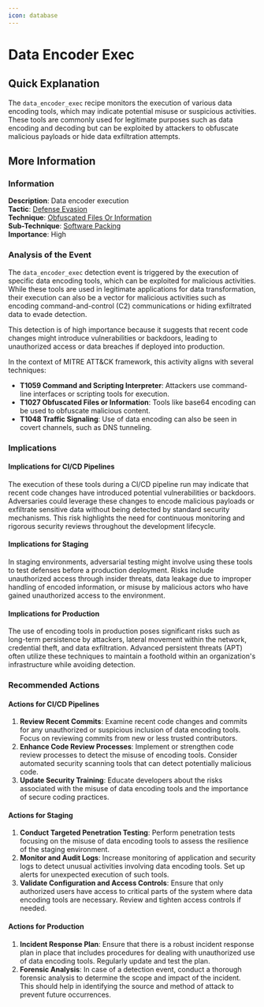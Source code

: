 ```yaml
---
icon: database
---
```


# Data Encoder Exec

## Quick Explanation

The `data_encoder_exec` recipe monitors the execution of various data encoding tools, which may indicate potential misuse or suspicious activities. These tools are commonly used for legitimate purposes such as data encoding and decoding but can be exploited by attackers to obfuscate malicious payloads or hide data exfiltration attempts.

## More Information

### Information

**Description**: Data encoder execution  
**Tactic**: [Defense Evasion](https://jibril.garnet.ai/mitre/mitre/ta0005)  
**Technique**: [Obfuscated Files Or Information](https://jibril.garnet.ai/mitre/mitre/ta0005/t1027)  
**Sub-Technique**: [Software Packing](https://jibril.garnet.ai/mitre/mitre/ta0005/t1027/t1027.002)  
**Importance**: High

### Analysis of the Event

The `data_encoder_exec` detection event is triggered by the execution of specific data encoding tools, which can be exploited for malicious activities. While these tools are used in legitimate applications for data transformation, their execution can also be a vector for malicious activities such as encoding command-and-control (C2) communications or hiding exfiltrated data to evade detection.

This detection is of high importance because it suggests that recent code changes might introduce vulnerabilities or backdoors, leading to unauthorized access or data breaches if deployed into production.

In the context of MITRE ATT\&CK framework, this activity aligns with several techniques:

* **T1059 Command and Scripting Interpreter**: Attackers use command-line interfaces or scripting tools for execution.
* **T1027 Obfuscated Files or Information**: Tools like base64 encoding can be used to obfuscate malicious content.
* **T1048 Traffic Signaling**: Use of data encoding can also be seen in covert channels, such as DNS tunneling.

### Implications

#### Implications for CI/CD Pipelines

The execution of these tools during a CI/CD pipeline run may indicate that recent code changes have introduced potential vulnerabilities or backdoors. Adversaries could leverage these changes to encode malicious payloads or exfiltrate sensitive data without being detected by standard security mechanisms. This risk highlights the need for continuous monitoring and rigorous security reviews throughout the development lifecycle.

#### Implications for Staging

In staging environments, adversarial testing might involve using these tools to test defenses before a production deployment. Risks include unauthorized access through insider threats, data leakage due to improper handling of encoded information, or misuse by malicious actors who have gained unauthorized access to the environment.

#### Implications for Production

The use of encoding tools in production poses significant risks such as long-term persistence by attackers, lateral movement within the network, credential theft, and data exfiltration. Advanced persistent threats (APT) often utilize these techniques to maintain a foothold within an organization's infrastructure while avoiding detection.

### Recommended Actions

#### Actions for CI/CD Pipelines

1. **Review Recent Commits**: Examine recent code changes and commits for any unauthorized or suspicious inclusion of data encoding tools. Focus on reviewing commits from new or less trusted contributors.
2. **Enhance Code Review Processes**: Implement or strengthen code review processes to detect the misuse of encoding tools. Consider automated security scanning tools that can detect potentially malicious code.
3. **Update Security Training**: Educate developers about the risks associated with the misuse of data encoding tools and the importance of secure coding practices.

#### Actions for Staging

1. **Conduct Targeted Penetration Testing**: Perform penetration tests focusing on the misuse of data encoding tools to assess the resilience of the staging environment.
2. **Monitor and Audit Logs**: Increase monitoring of application and security logs to detect unusual activities involving data encoding tools. Set up alerts for unexpected execution of such tools.
3. **Validate Configuration and Access Controls**: Ensure that only authorized users have access to critical parts of the system where data encoding tools are necessary. Review and tighten access controls if needed.

#### Actions for Production

1. **Incident Response Plan**: Ensure that there is a robust incident response plan in place that includes procedures for dealing with unauthorized use of data encoding tools. Regularly update and test the plan.
2. **Forensic Analysis**: In case of a detection event, conduct a thorough forensic analysis to determine the scope and impact of the incident. This should help in identifying the source and method of attack to prevent future occurrences.
